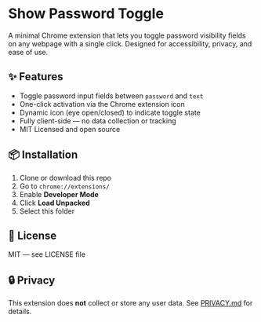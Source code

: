 # Show Password Toggle

A minimal Chrome extension that lets you toggle password visibility fields on any webpage with a single click. Designed for accessibility, privacy, and ease of use.

## ✨ Features

- Toggle password input fields between `password` and `text`
- One-click activation via the Chrome extension icon
- Dynamic icon (eye open/closed) to indicate toggle state
- Fully client-side — no data collection or tracking
- MIT Licensed and open source

## 📦 Installation

1. Clone or download this repo
2. Go to `chrome://extensions/`
3. Enable **Developer Mode**
4. Click **Load Unpacked**
5. Select this folder

## 📜 License

MIT — see LICENSE file

## 🔒 Privacy

This extension does **not** collect or store any user data. See [PRIVACY.md](./PRIVACY.md) for details.
